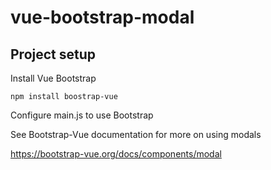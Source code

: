 # vue-bootstrap-modal

## Project setup

Install Vue Bootstrap

`npm install boostrap-vue`

Configure main.js to use Bootstrap

See Bootstrap-Vue documentation for more on using modals

https://bootstrap-vue.org/docs/components/modal